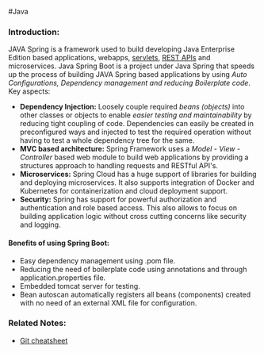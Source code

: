 #Java
### Introduction:

JAVA Spring is a framework used to build developing Java Enterprise Edition based applications, webapps, [servlets](Servlets), [REST APIs](RESTful%20APIs) and microservices. Java Spring Boot is a project under Java Spring that speeds up the process of building JAVA Spring based applications by using _Auto Configurations, Dependency management and reducing Boilerplate code_. Key aspects:

- __Dependency Injection:__ Loosely couple required _beans (objects)_ into other classes or objects to enable _easier testing and maintainability_ by reducing tight coupling of code. Dependencies can easily be created in preconfigured ways and injected to test the required operation without having to test a whole dependency tree for the same. 
- __MVC based architecture:__ Spring Framework uses a _Model - View - Controller_ based web module to build web applications by providing a structures approach to handling requests and RESTful API's.
- __Microservices:__ Spring Cloud has a huge support of libraries for building and deploying microservices. It also supports integration of Docker and Kubernetes for containerization and cloud deployment support.
- __Security:__ Spring has support for powerful authorization and authentication and role based access. This also allows to focus on building application logic without cross cutting concerns like security and logging.

#### Benefits of using Spring Boot:
- Easy dependency management using .pom file.
- Reducing the need of boilerplate code using annotations and through application.properties file.
- Embedded tomcat server for testing.
- Bean autoscan automatically registers all beans (components) created with no need of an external XML file for configuration.

### Related Notes:
- [Git cheatsheet](Git%20cheatsheet)